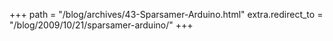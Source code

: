+++
path = "/blog/archives/43-Sparsamer-Arduino.html"
extra.redirect_to = "/blog/2009/10/21/sparsamer-arduino/"
+++
